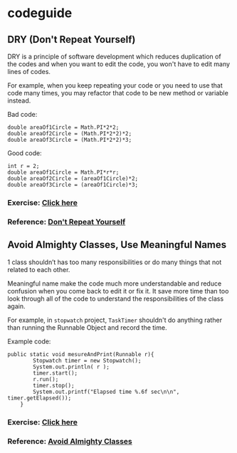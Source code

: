 # codeguide

## DRY (Don't Repeat Yourself)

DRY is a principle of software development which reduces duplication of the codes
and when you want to edit the code, you won't have to edit many lines of codes.

For example, when you keep repeating your code or you need to use that code many times,
you may refactor that code to be new method or variable instead.

Bad code:
```
double areaOf1Circle = Math.PI*2*2;
double areaOf2Circle = (Math.PI*2*2)*2;
double areaOf3Circle = (Math.PI*2*2)*3;
```

Good code:
```
int r = 2;
double areaOf1Circle = Math.PI*r*r;
double areaOf2Circle = (areaOf1Circle)*2;
double areaOf3Circle = (areaOf1Circle)*3;
```
### Exercise: [Click here](https://github.com/printto/codeguide/blob/master/src/codeguide/DRY.java)
### Reference: [Don't Repeat Yourself](https://en.wikipedia.org/wiki/Don't_repeat_yourself)

## Avoid Almighty Classes, Use Meaningful Names

1 class shouldn’t has too many responsibilities or do many things that not related to each other.

Meaningful name make the code much more understandable and reduce confusion when you come back to edit it or fix it. It save more time than too look through all of the code to understand the responsibilities of the class again.

For example, in ```stopwatch``` project, ```TaskTimer``` shouldn't do anything rather than running the Runnable Object and record the time.

Example code:
```
public static void mesureAndPrint(Runnable r){
		Stopwatch timer = new Stopwatch();
		System.out.println( r );
		timer.start();
		r.run();
		timer.stop();
		System.out.printf("Elapsed time %.6f sec\n\n", timer.getElapsed());
	}
```
### Exercise: [Click here](https://github.com/printto/codeguide/blob/master/src/codeguide/AvoidAlmightyClass.java)
### Reference: [Avoid Almighty Classes](https://www.codeproject.com/Articles/768052/Golden-Rules-Of-Good-OOP)

